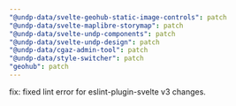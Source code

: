 ```yaml
---
"@undp-data/svelte-geohub-static-image-controls": patch
"@undp-data/svelte-maplibre-storymap": patch
"@undp-data/svelte-undp-components": patch
"@undp-data/svelte-undp-design": patch
"@undp-data/cgaz-admin-tool": patch
"@undp-data/style-switcher": patch
"geohub": patch
---
```


fix: fixed lint error for eslint-plugin-svelte v3 changes.
